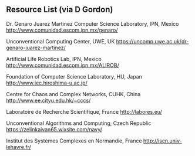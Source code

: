 


## Resource List (via D Gordon)
Dr. Genaro Juarez Martinez
Computer Science Laboratory, IPN, Mexico
http://www.comunidad.escom.ipn.mx/genaro/

Unconventional Computing Center, UWE, UK
https://uncomp.uwe.ac.uk/dr-genaro-juarez-martinez/

Artificial Life Robotics Lab, IPN, Mexico
http://www.comunidad.escom.ipn.mx/ALIROB/

Foundation of Computer Science Laboratory, HU, Japan
http://www.iec.hiroshima-u.ac.jp/

Centre for Chaos and Complex Networks, CUHK, China
http://www.ee.cityu.edu.hk/~cccs/

Laboratoire de Recherche Scientifique, France
http://labores.eu/

Unconventional Algorithms and Computing, Czech Republic
https://zelinkaivan65.wixsite.com/navy/

Institut des Systèmes Complexes en Normandie, France
http://iscn.univ-lehavre.fr/
